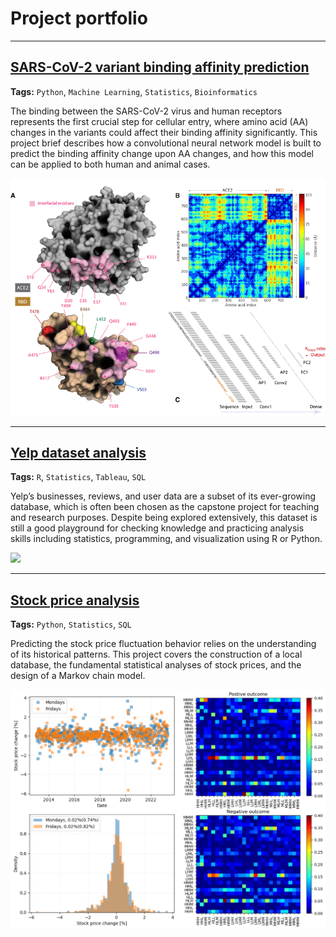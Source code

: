 # Project portfolio

---
## [SARS-CoV-2 variant binding affinity prediction](../projects/binding-affinity-prediction)

**Tags:** `Python`, `Machine Learning`, `Statistics`, `Bioinformatics`

The binding between the SARS-CoV-2 virus and human receptors represents the first crucial step for cellular entry, where amino acid (AA) changes in the variants could affect their binding affinity significantly. This project brief describes how a convolutional neural network model is built to predict the binding affinity change upon AA changes, and how this model can be applied to both human and animal cases.

<img src="images/binding-affinity-prediction/toc.png?raw=true"/>

---
## [Yelp dataset analysis](../projects/yelp-dataset.Rmd)

**Tags:** `R`, `Statistics`, `Tableau`, `SQL`

Yelp’s businesses, reviews, and user data are a subset of its ever-growing database, which is often been chosen as the capstone project for teaching and research purposes. Despite being explored extensively, this dataset is still a good playground for checking knowledge and practicing analysis skills including statistics, programming, and visualization using R or Python.

<img src="images/yelp-dataset-toc?raw=true"/>

---

## [Stock price analysis](../projects/stock-price-analysis)

**Tags:** `Python`, `Statistics`, `SQL`

Predicting the stock price fluctuation behavior relies on the understanding of its historical patterns. This project covers the construction of a local database, the fundamental statistical analyses of stock prices, and the design of a Markov chain model.
 
<img src="images/stock-price-analysis/toc.png?raw=true"/>

